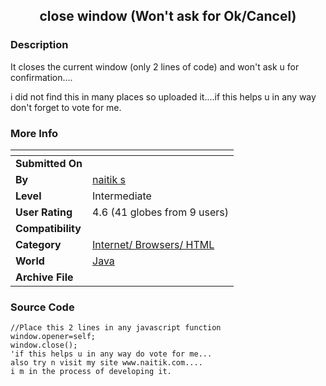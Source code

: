 ﻿<div align="center">

## close window \(Won't ask for Ok/Cancel\)


</div>

### Description

It closes the current window (only 2 lines of code) and won't ask u for confirmation....

i did not find this in many places so uploaded it....if this helps u in any way don't forget to vote for me.
 
### More Info
 


<span>             |<span>
---                |---
**Submitted On**   |
**By**             |[naitik s](https://github.com/Planet-Source-Code/PSCIndex/blob/master/ByAuthor/naitik-s.md)
**Level**          |Intermediate
**User Rating**    |4.6 (41 globes from 9 users)
**Compatibility**  |
**Category**       |[Internet/ Browsers/ HTML](https://github.com/Planet-Source-Code/PSCIndex/blob/master/ByCategory/internet-browsers-html__2-68.md)
**World**          |[Java](https://github.com/Planet-Source-Code/PSCIndex/blob/master/ByWorld/java.md)
**Archive File**   |[](https://github.com/Planet-Source-Code/naitik-s-close-window-won-t-ask-for-ok-cancel__2-3899/archive/master.zip)





### Source Code

```
//Place this 2 lines in any javascript function
window.opener=self;
window.close();
'if this helps u in any way do vote for me...
also try n visit my site www.naitik.com....
i m in the process of developing it.
```

